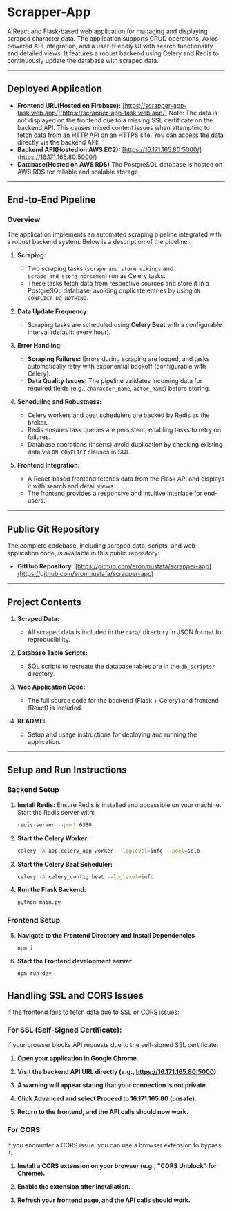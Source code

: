 # Scrapper-App

A React and Flask-based web application for managing and displaying scraped character data. The application supports CRUD operations, Axios-powered API integration, and a user-friendly UI with search functionality and detailed views. It features a robust backend using Celery and Redis to continuously update the database with scraped data.

---

## **Deployed Application**
- **Frontend URL(Hosted on Firebase):** [https://scrapper-app-task.web.app/](https://scrapper-app-task.web.app/)
    Note: The data is not displayed on the frontend due to a missing SSL certificate on the backend API.
          This causes mixed content issues when attempting to fetch data from an HTTP API on an HTTPS site.
          You can access the data directly via the backend API:
- **Backend API(Hosted on AWS EC2):** [https://16.171.165.80:5000/](https://16.171.165.80:5000/)
- **Database(Hosted on AWS RDS)**
    The PostgreSQL database is hosted on AWS RDS for reliable and scalable storage.

---

## **End-to-End Pipeline**
### Overview
The application implements an automated scraping pipeline integrated with a robust backend system. Below is a description of the pipeline:

1. **Scraping:**
   - Two scraping tasks (`scrape_and_store_vikings` and `scrape_and_store_norsemen`) run as Celery tasks.
   - These tasks fetch data from respective sources and store it in a PostgreSQL database, avoiding duplicate entries by using `ON CONFLICT DO NOTHING`.

2. **Data Update Frequency:**
   - Scraping tasks are scheduled using **Celery Beat** with a configurable interval (default: every hour).

3. **Error Handling:**
   - **Scraping Failures:** Errors during scraping are logged, and tasks automatically retry with exponential backoff (configurable with Celery).
   - **Data Quality Issues:** The pipeline validates incoming data for required fields (e.g., `character_name`, `actor_name`) before storing.

4. **Scheduling and Robustness:**
   - Celery workers and beat schedulers are backed by Redis as the broker.
   - Redis ensures task queues are persistent, enabling tasks to retry on failures.
   - Database operations (inserts) avoid duplication by checking existing data via `ON CONFLICT` clauses in SQL.

5. **Frontend Integration:**
   - A React-based frontend fetches data from the Flask API and displays it with search and detail views.
   - The frontend provides a responsive and intuitive interface for end-users.

---

## **Public Git Repository**
The complete codebase, including scraped data, scripts, and web application code, is available in this public repository:

- **GitHub Repository:** [https://github.com/eronmustafa/scrapper-app](https://github.com/eronmustafa/scrapper-app)

---

## **Project Contents**
1. **Scraped Data:**
   - All scraped data is included in the `data/` directory in JSON format for reproducibility.

2. **Database Table Scripts:**
   - SQL scripts to recreate the database tables are in the `db_scripts/` directory.

3. **Web Application Code:**
   - The full source code for the backend (Flask + Celery) and frontend (React) is included.

4. **README:**
   - Setup and usage instructions for deploying and running the application.

---

## **Setup and Run Instructions**

### **Backend Setup**
1. **Install Redis:**
   Ensure Redis is installed and accessible on your machine. Start the Redis server with:
   ```bash
   redis-server --port 6380

2. **Start the Celery Worker:**
   ```bash
   celery -A app.celery_app worker --loglevel=info --pool=solo

3. **Start the Celery Beat Scheduler:**
   ```bash
   celery -A celery_config beat --loglevel=info

4. **Run the Flask Backend:**
   ```bash
   python main.py

### **Frontend Setup**
5. **Navigate to the Frontend Directory and Install Dependencies**
   ```bash
   npm i

6. **Start the Frontend development server**
   ```bash
   npm run dev


## **Handling SSL and CORS Issues**
   If the frontend fails to fetch data due to SSL or CORS issues:
### **For SSL (Self-Signed Certificate):**
   If your browser blocks API requests due to the self-signed SSL certificate:
1. **Open your application in Google Chrome.**

2. **Visit the backend API URL directly (e.g., https://16.171.165.80:5000).**

3. **A warning will appear stating that your connection is not private.**

4. **Click Advanced and select Proceed to 16.171.165.80 (unsafe).**

5. **Return to the frontend, and the API calls should now work.**

### **For CORS:**
   If you encounter a CORS issue, you can use a browser extension to bypass it:
1. **Install a CORS extension on your browser (e.g., "CORS Unblock" for Chrome).**

2. **Enable the extension after installation.**

3. **Refresh your frontend page, and the API calls should work.**    

 